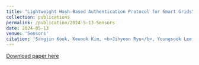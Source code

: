 ```yaml
---
title: "Lightweight Hash-Based Authentication Protocol for Smart Grids"
collection: publications
permalink: /publication/2024-5-13-Sensors
date: 2024-05-13
venue: 'Sensors'
citation: 'Sangjin Kook, Keunok Kim, <b>Jihyeon Ryu</b>, Youngsook Lee, Dongho Won. (2024). "Lightweight Hash-Based Authentication Protocol for Smart Grids." <i>Sensors</i>. 24(10), 3085.'
---
```


[Download paper here](http://janicejihyeon.github.io/files/2024-5-13.pdf)
